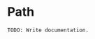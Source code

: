 <div class="stability">
  <span class="badge ios green"> </span><span class="badge android green"> </span>
</div>

<!-- toc -->

# Path

    TODO: Write documentation.
